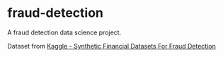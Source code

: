 # fraud-detection
A fraud detection data science project.

Dataset from [Kaggle - Synthetic Financial Datasets For Fraud Detection](https://www.kaggle.com/ealaxi/paysim1)
